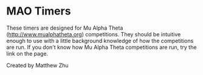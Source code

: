MAO Timers
==========

These timers are designed for Mu Alpha Theta (http://www.mualphatheta.org) competitions. They should be intuitive enough to use with a little background knowledge of how the competitions are run. If you don't know how Mu Alpha Theta competitions are run, try the link on the page.

Created by Matthew Zhu
